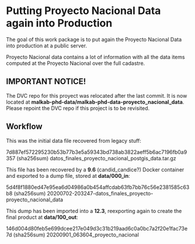 # Putting Proyecto Nacional Data again into Production

The goal of this work package is to put again the Proyecto Nacional Data into production at a public server.

Proyecto Nacional data contains a lot of information with all the data items computed at the Proyecto Nacional over the full cadastre.


## IMPORTANT NOTICE!

The DVC repo for this proyect was relocated after the last commit. It is now located at **malkab-phd-data/malkab-phd-data-proyecto_nacional_data**. Please repoint the DVC repo if this project is to be revisited.


## Workflow

This was the initial data file recovered from legacy stuff:

7d887ef572295230b53b77b3e5a59343bd738ab3822aeff5b6ac7196fb0a9357 (sha256sum)
datos_finales_proyecto_nacional_postgis_data.tar.gz

This file has been recovered by a **9.6** (candid_candice?) Docker container and exported to a dump file, stored at **data/000_in**:

5d4f8f1880ed47e95ea6d04986a0b454affcdab63fb7bb76c56e2381585c63b8 (sha256sum)
20200702-203247-datos_finales_proyecto-proyecto_nacional_data

This dump has been imported into a **12.3**, reexporting again to create the final product at **data/100_out**:

146d004d80feb5e699dcee217e049d3c31b219aad6c0a0bc7a2f20e1fac73e7d (sha256sum)
20200901_063604_proyecto_nacional
